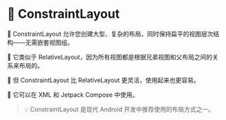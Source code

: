# 🧩 ConstraintLayout

🔹 ConstraintLayout 允许您创建大型、复杂的布局，同时保持扁平的视图层次结构——无需嵌套视图组。

🔹 它类似于 RelativeLayout，因为所有视图都是根据兄弟视图和父布局之间的关系来布局的。

🔹 但 ConstraintLayout 比 RelativeLayout 更灵活，使用起来也更容易。

🔹 它可以在 XML 和 Jetpack Compose 中使用。

> 💡 ConstraintLayout 是现代 Android 开发中推荐使用的布局方式之一。